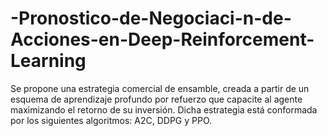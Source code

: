 # -Pronostico-de-Negociaci-n-de-Acciones-en-Deep-Reinforcement-Learning
Se propone una estrategia comercial de ensamble, creada a partir de un esquema de aprendizaje profundo por refuerzo que capacite al agente maximizando el retorno de su inversión. Dicha estrategia está conformada por los siguientes algoritmos: A2C, DDPG y PPO.
